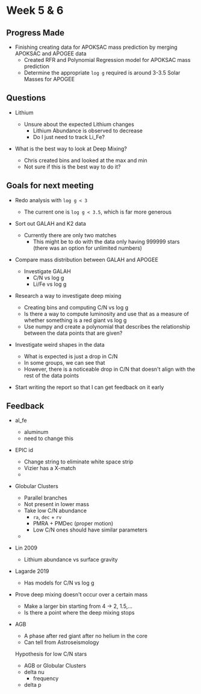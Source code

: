 # Week 5 & 6

## Progress Made

- Finishing creating data for APOKSAC mass prediction by merging APOKSAC and APOGEE data
  - Created RFR and Polynomial Regression model for APOKSAC mass prediction
  - Determine the appropriate `log g` required is around 3-3.5 Solar Masses for APOGEE

## Questions

- Lithium
  - Unsure about the expected Lithium changes
    - Lithium Abundance is observed to decrease
    - Do I just need to track Li_Fe?
    
- What is the best way to look at Deep Mixing?
  + Chris created bins and looked at the max and min
  + Not sure if this is the best way to do it?

## Goals for next meeting

- Redo analysis with `log g < 3`
  + The current one is `log g < 3.5`, which is far more generous
- Sort out GALAH and K2 data
  + Currently there are only two matches
    * This might be to do with the data only having 999999 stars (there was an option for unlimited numbers)
    
- Compare mass distribution between GALAH and APOGEE
  + Investigate GALAH 
    * C/N vs log g 
    * Li/Fe vs log g
    
- Research a way to investigate deep mixing
  + Creating bins and computing C/N vs log g
  + Is there a way to compute luminosity and use that as a measure of whether something is a red giant vs log g
  + Use numpy and create a polynomial that describes the relationship between the data points that are given?

- Investigate weird shapes in the data
  + What is expected is just a drop in C/N
  + In some groups, we can see that
  + However, there is a noticeable drop in C/N that doesn't align with the rest of the data points
  
- Start writing the report so that I can get feedback on it early

## Feedback

- al_fe 
  + aluminum 
  + need to change this
  
- EPIC id
  + Change string to eliminate white space strip
  + Vizier has a X-match
  + 
  
- Globular Clusters
  + Parallel branches
  + Not present in lower mass
  + Take low C/N abundance
    * `ra`, `dec` + `rv`
    * PMRA + PMDec (proper motion)
    * Low C/N ones should have similar parameters
  + 

- Lin 2009
  + Lithium abundance vs surface gravity
  
- Lagarde 2019
  + Has models for C/N vs log g
  
- Prove deep mixing doesn't occur over a certain mass
  + Make a larger bin starting from 4 -> 2, 1.5,...
  + Is there a point where the deep mixing stops
  
- AGB
  + A phase after red giant after no helium in the core
  + Can tell from Astroseismology
  

  Hypothesis for low C/N stars
  - AGB or Globular Clusters
  - delta nu
    + frequency
  - delta p